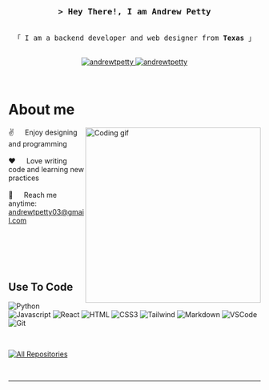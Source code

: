 <!--
<h2 align="center">
  Welcome to my lab!
  <img src="https://media.giphy.com/media/hvRJCLFzcasrR4ia7z/giphy.gif" width="28">
</h2>
-->

<!--
<p align="center">
  <a href="https://github.com/alsiam"><img src="https://readme-typing-svg.herokuapp.com/?lines=Self%20Taught%20Programmer;Front%20End%20Developer;1.5%2B%20years%20of%20coding%20experience;Always%20learning%20new%20things&center=true&width=380&height=45"></a>
</p>

 -->

<!-- Intro  -->
<h3 align="center">
        <samp>&gt; Hey There!, I am
                <b>Andrew Petty</b>
        </samp>
</h3>


<p align="center"> 
  <samp>
    <br>
    「 I am a backend developer and web designer from <b>Texas</b> 」
    <br>
    <br>
  </samp>
</p>

<p align="center">
 <a href="https://andrewtpetty.com" target="blank">
  <img src="https://img.shields.io/badge/Website-DC143C?style=for-the-badge&logo=medium&logoColor=white" alt="andrewtpetty" />
 </a>
 <a href="https://instagram.com/andrewtpetty" target="_blank">
  <img src="https://img.shields.io/badge/Instagram-fe4164?style=for-the-badge&logo=instagram&logoColor=white" alt="andrewtpetty" />
 </a> 
</p>
<br />

<!-- About Section -->
 # About me
 
<p>
 <img align="right" width="350" src="/assets/programmer.gif" alt="Coding gif" />
  
 ✌️ &emsp; Enjoy designing and programming<br/><br/>
 ❤️ &emsp; Love writing code and learning new practices<br/><br/>
 📧 &emsp; Reach me anytime: andrewtpetty03@gmail.com<br/><br/>

</p>

<br/>
<br/>
<br/>

## Use To Code

![Python](https://img.shields.io/badge/Python-5C9738?style=for-the-badge&labelColor=black&logo=python&logoColor=5C9738)
![Javascript](https://img.shields.io/badge/Javascript-F0DB4F?style=for-the-badge&labelColor=black&logo=javascript&logoColor=F0DB4F)
![React](https://img.shields.io/badge/-React-61DBFB?style=for-the-badge&labelColor=black&logo=react&logoColor=61DBFB)
![HTML](https://img.shields.io/badge/HTML5-E34F26?style=for-the-badge&logo=html5&logoColor=white)
![CSS3](https://img.shields.io/badge/CSS3-1572B6?style=for-the-badge&logo=css3&logoColor=white)
![Tailwind](https://img.shields.io/badge/Tailwind_CSS-092749?style=for-the-badge&logo=tailwindcss&logoColor=06B6D4&labelColor=000000)
![Markdown](https://img.shields.io/badge/Markdown-000000?style=for-the-badge&logo=markdown&logoColor=white)
![VSCode](https://img.shields.io/badge/Visual_Studio-0078d7?style=for-the-badge&logo=visual%20studio&logoColor=white)
![Git](https://img.shields.io/badge/Git-F05032?style=for-the-badge&logo=git&logoColor=white)

<br/>

<p align="left">
  <a href="https://github.com/vangauthic?tab=repositories" target="_blank"><img alt="All Repositories" title="All Repositories" src="https://img.shields.io/badge/-All%20Repos-2962FF?style=for-the-badge&logo=koding&logoColor=white"/></a>
</p>

<br/>
<hr/>
<br/>

